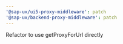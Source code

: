 ```yaml
---
'@sap-ux/ui5-proxy-middleware': patch
'@sap-ux/backend-proxy-middleware': patch
---
```


Refactor to use getProxyForUrl directly
